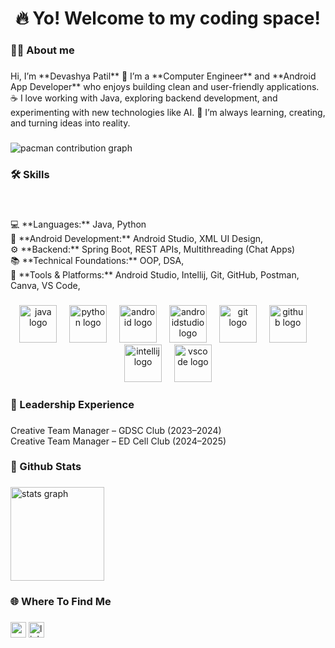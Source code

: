 <h1 align="center">🔥 Yo! Welcome to my coding space!</h1>

###

<h3 align="left">👨‍💻 About me</h3>

###

<p align="left">Hi, I’m **Devashya Patil** 👋 I’m a **Computer Engineer** and **Android App Developer** who enjoys building clean and user-friendly applications. ☕ I love working with Java, exploring backend development, and experimenting with new technologies like AI. 🚀 I’m always learning, creating, and turning ideas into reality.</p>

###

<picture>
  <source media="(prefers-color-scheme: dark)" srcset="https://raw.githubusercontent.com/devashyapatil/devashyapatil/output/pacman-contribution-graph-dark.svg">
  <source media="(prefers-color-scheme: light)" srcset="https://raw.githubusercontent.com/devashyapatil/devashyapatil/output/pacman-contribution-graph.svg">
  <img alt="pacman contribution graph" src="https://raw.githubusercontent.com/devashyapatil/devashyapatil/output/pacman-contribution-graph.svg">
</picture>

###

<h3 align="left">🛠️ Skills</h3>

###

<br clear="both">

<p align="left">💻 **Languages:** Java, Python<br>📱 **Android Development:** Android Studio, XML UI Design,<br>⚙️ **Backend:** Spring Boot, REST APIs, Multithreading (Chat Apps)<br>📚 **Technical Foundations:** OOP, DSA,<br>🧰 **Tools & Platforms:** Android Studio, Intellij, Git, GitHub, Postman, Canva, VS Code,</p>

###

<div align="center">
  <img src="https://cdn.jsdelivr.net/gh/devicons/devicon/icons/java/java-original.svg" height="60" alt="java logo"  />
  <img width="12" />
  <img src="https://cdn.jsdelivr.net/gh/devicons/devicon/icons/python/python-original.svg" height="60" alt="python logo"  />
  <img width="12" />
  <img src="https://cdn.jsdelivr.net/gh/devicons/devicon/icons/android/android-original.svg" height="60" alt="android logo"  />
  <img width="12" />
  <img src="https://cdn.jsdelivr.net/gh/devicons/devicon/icons/androidstudio/androidstudio-original.svg" height="60" alt="androidstudio logo"  />
  <img width="12" />
  <img src="https://cdn.jsdelivr.net/gh/devicons/devicon/icons/git/git-original.svg" height="60" alt="git logo"  />
  <img width="12" />
  <img src="https://cdn.jsdelivr.net/gh/devicons/devicon/icons/github/github-original.svg" height="60" alt="github logo"  />
  <img width="12" />
  <img src="https://cdn.jsdelivr.net/gh/devicons/devicon/icons/intellij/intellij-original.svg" height="60" alt="intellij logo"  />
  <img width="12" />
  <img src="https://cdn.jsdelivr.net/gh/devicons/devicon/icons/vscode/vscode-original.svg" height="60" alt="vscode logo"  />
</div>

###

<h3 align="left">👑 Leadership Experience</h3>

###

<p align="left">Creative Team Manager – GDSC Club (2023–2024)<br>Creative Team Manager – ED Cell Club (2024–2025)</p>

###

<h3 align="left">🚀 Github Stats</h3>

###

<div align="left">
  <img src="https://github-readme-stats.vercel.app/api?username=devashyapatil&hide_title=false&hide_rank=false&show_icons=true&include_all_commits=true&count_private=true&disable_animations=false&theme=nightowl&locale=en&hide_border=false&order=1" height="150" alt="stats graph"  />
</div>

###

<h3 align="left">🌐 Where To Find Me</h3>

###

<div align="left">
  <img src="https://img.shields.io/static/v1?message=Gmail&logo=gmail&label=devashyapatil@gmail.com&color=D14836&logoColor=white&labelColor=&style=for-the-badge" height="25" alt="gmail logo"  />
  <img src="https://img.shields.io/static/v1?message=LinkedIn&logo=linkedin&label=&color=0077B5&logoColor=white&labelColor=&style=for-the-badge" height="25" alt="linkedin logo"  />
</div>

###
